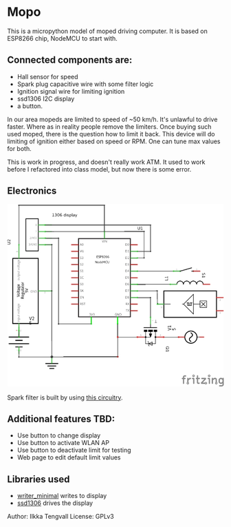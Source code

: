 # Mopo

This is a micropython model of moped driving computer.  It is based on ESP8266
chip, NodeMCU to start with.

## Connected components are:

* Hall sensor for speed
* Spark plug capacitive wire with some filter logic
* Ignition signal wire for limiting ignition
* ssd1306 I2C display
* a button.

In our area mopeds are limited to speed of ~50 km/h. It's unlawful to drive
faster. Where as in reality people remove the limiters. Once buying such
used moped, there is the question how to limit it back. This device will
do limiting of ignition either based on speed or RPM. One can tune max values
for both.

This is work in progress, and doesn't really work ATM. It used to work before
I refactored into class model, but now there is some error.

## Electronics

![Schematics](limiter-circuitry.jpg)

Spark filter is built by using [this circuitry](http://www.sportdevices.com/rpm_readings/index.htm).

## Additional features TBD:

* Use button to change display
* Use button to activate WLAN AP
* Use button to deactivate limit for testing
* Web page to edit default limit values

## Libraries used

* [writer_minimal](https://github.com/peterhinch/micropython-font-to-py/blob/master/writer/writer_minimal.py)
  writes to display
* [ssd1306](https://github.com/micropython/micropython/blob/master/drivers/display/ssd1306.py)
  drives the display

Author: Ilkka Tengvall
License: GPLv3
